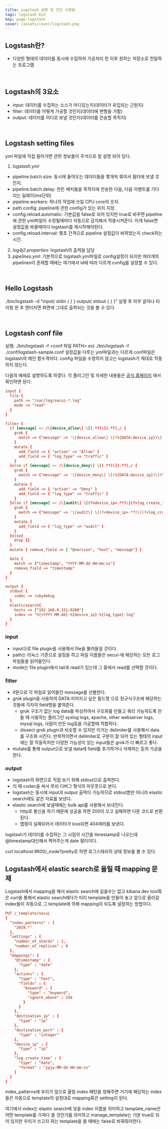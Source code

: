 ```yaml
---
title: Logstash 설명 및 간단 사용법
tags: logstash ELK
key: page-logstash
cover: /assets/cover/logstash.png
---
```


## Logstash란?

* 다양한 형태의 데이터를 동시에 수집하여 가공처리 한 이후 원하는 저장소로 전달하는 프로그램

<br>

## Logstash의 3요소

* input: 데이터를 수집하는 소스가 어디있는지(데이터가 유입되는 근원지)
* filter: 데이터를 어떻게 가공할 것인지(데이터에 변형을 가함)
* output: 데이터를 어디로 보낼 것인지(데이터를 전송할 목적지)

<br>

## Logstash setting files

yml 파일에 직접 들어가면 관련 정보들이 주석으로 잘 설명 되어 있다.

1. *logstash.yml*
  * pipeline.batch.size: 동시에 들어오는 데이터들을 몇개씩 묶어서 필터에 보낼 것인지.
  * pipeline.batch.delay: 만든 배치들을 목적지에 전송한 다음, 다음 이벤트를 기다리는 딜레이(ms단위)
  * pipeline.workers: 하나의 작업에 쓰일 CPU core의 숫자.
  * path.config: pipeline에 관한 config가 있는 위치 지정.
  * config.reload.automatic: 기본값음 false로 되어 있지만 true로 바꾸면 pipeline에 관한 yml파일이 수정될때마다 자동으로 감지해서 적용시켜준다. 이게 false면 설정값을 바꿀때마다 logstash를 재시작해야된다.
  * config.reload.interval: 몇초 간격으로 pipeline 설정값이 바뀌었는지 check하는 시간.
2. *log4j2.properties*: logstash의 출력을 담당
3. *pipelines.yml*: 기본적으로 logstash.yml파일로 config설정이 되지만 여러개의 pipelines이 존재할 때에는 여기에서 id에 따라 다르게 config를 설정할 수 있다.

<br>

## Hello Logstash

./bin/logstash -d "input{ stdin { } } output{ stdout { } }"
실행 후 아무 글자나 타이핑 한 후 엔터치면 화면에 그대로 출력되는 것을 볼 수 있다.

<br>

## Logstash conf file

실행: ./bin/logstash -f <conf 파일 PATH> ex) ./bin/logstash -f ./conf/logstash-sample.conf
설정값을 다루는 yml파일과는 다르게 conf파일은 logstash의 메인 함수격이다.
config 파일을 수정하지 않고는 logstash가 제대로 작동하지 않는다.

다음의 예제로 설명하도록 하겠다.
각 플러그인 및 자세한 내용들은 [공식 홈페이지](https://www.elastic.co/guide/en/logstash/master/index.html) 에서 확인하면 된다.

```conf
input {
  file {
    path => "/var/log/secui-*.log"
    mode => "read"
  }
}

filter {
  if [message] =~ /\[device_allow\] \[(.*?)\](.*?),/ {
    grok {
      match => {"message" => '\[device_allow\] \[(%{DATA:device_ip})\](%{DATA:log_create_time}),(%{DATA:log_end_time}),(?:.*?),(?:.*?),(%{DATA:policy_id}),(?:.*?),(%{DATA:source_ip}),(?:.*?),(%{DATA:source_port}),(%{DATA:destination_ip}),(%{DATA:destination_port}),(%{DATA:service}),'}
    }
    mutate {
      add_field => { "action" => "Allow" }
      add_field => { "log_type" => "traffic" }
    }
  }else if [message] =~ /\[device_deny\] \[(.*?)\](.*?),/ {
    grok {
      match => {"message" => '\[device_deny\] \[(%{DATA:device_ip})\](%{DATA:log_create_time}),(%{DATA:log_end_time}),(?:.*?),(?:.*?),(%{DATA:policy_id}),(?:.*?),(%{DATA:source_ip}),(?:.*?),(%{DATA:source_port}),(%{DATA:destination_ip}),(%{DATA:destination_port}),(%{DATA:service}),'}
    }
    mutate {
      add_field => { "action" => "Deny" }
      add_field => { "log_type" => "traffic" }
    }
  }else if [message] =~ /\[audit\] \[(?<device_ip>.*?)\](?<log_create_time>.*?),(?<device_name>.*?),(?<modify_user>.*?),(?<modefy_user_ip>.*?),(?:.*?),(?:.*?),firewall apply/ {
    grok {
      match => {"message" => '\[audit\] \[(?<device_ip>.*?)\](?<log_create_time>.*?),(?<device_name>.*?),(?<modify_user>.*?),(?<modefy_user_ip>.*?),(?:.*?),(?:.*?),firewall apply'}
    }
    mutate {
      add_field => { "log_type" => "audit" }
    }
  }else{
    drop {}
  }
  mutate { remove_field => [ "@version", "host", "message"] }

  date {
    match => ["timestamp", "YYYY-MM-dd HH:mm:ss"]
    remove_field => "timestamp"
  }
}

output {
  stdout {
    codec => rubydebug
  }
  elasticsearch{
    hosts => ["192.168.0.151:9200"]	
    index => "%{+YYYY.MM.dd}-%{device_ip}-%{log_type}-log"
  }
}
```

### input

* input으로 file plugin을 사용해서 file을 불러들일 것이다.
* path는 리눅스 기준으로 설정을 하고 파일 이름들은 secui-에 해당하는 모든 로그 파일들을 읽어들인다.
* mode는 file plugin에서 tail과 read가 있는데 그 중에서 read를 선택할 것이다.


### filter

* if문으로 각 파일로 읽어들인 message를 선별한다.
* grok plugin을 사용하여 DATA:지어지고 싶은 필드명 으로 정규식구조에 해당하는 것들에 각자의 field명을 붙여준다.
  *  grok
구조가 없는 log data를 파싱하여서 구조화를 만들고 쿼리 가능하도록 만들 때 사용하는 플러그인
syslog logs, apache, other webserver logs, mysql logs, 사람이 만든 log등을 가공할때 적합하다.
  * dissect
grok plugin과 비슷할 수 있지만 이거는 delimiter를 사용해서 data를 구조화 시킨다.
반복적이면서 delimiter로 구분이 잘 되어 있는 형태의 input에는 잘 작동하지만 다양한 가능성이 있는 input들은 grok가 더 빠르고 좋다.
* mutate를 통해 output으로 보낼 data에 field를 추가하거나 삭제하는 등의 가공을 한다.


### output

* logstash의 화면으로 직접 보기 위해 stdout으로 출력한다.
* 이 때 codec을 써서 루비 디버그 형식의 아웃풋으로 본다.
* logstash는 동시에 input과 output 출력이 가능하므로 stdout뿐만 아니라 elastic search에도 같은 자료를 보낸다.
* elastic search에 보낼때에는 bulk api를 사용해서 보내진다.
  * http로 통신을 하기 때문에 성공을 하면 200이 오고 실패하면 다른 코드로 반환된다.
  * 맵핑이 실패되어서 데이터가 loss되면 404에러를 보낸다.

logstash가 데이터를 수집하는 그 시점의 시간을 timestamp로 나오는데 @timestamp대신해서 찍어주는게 date 필터이다.

curl localhost:9600/_node?pretty로 하면 로그스태쉬의 상태 정보를 볼 수 있다.

## Logstash에서 elastic search로 올릴 때 mapping 문제

Logstash에서 mapping을 해서 elastic search에 실을수는 없고 kibana dev tool혹은 curl을 통해서 elastic search에다가 미리 template을 만들어 놓고
앞으로 올라갈 index들이 자동으로 그 template에 의해 mapping이 되도록 설정하는 방법이다.
```conf
PUT /_template/secui
{
  "index_patterns" : [
    "2019.*"
  ],
  "settings" : {
    "number_of_shards" : 1,
    "number_of_replicas" : 0
  },
  "mappings": {
    "@timestamp" : {
      "type" : "date"
    },
    "actions" : {
      "type" : "text",
      "fields" : {
        "keyword" : {
          "type" : "keyword",
          "ignore_above" : 256
        }
      }
    },
    "destination_ip" : {
      "type" : "ip"
    },
    "destination_port" : {
      "type" : "integer"
    },
    "device_ip" : {
      "type" : "ip"
    },
    "log_create_time" : {
      "type" : "date",
      "format" : "yyyy-MM-dd HH:mm:ss"
    }
  }
}
```

index_patterns에 우리가 앞으로 올릴 index 패턴을 정해주면 거기에 해당하는 index들은 자동으로 template의 설정대로 mapping혹은 setting이 된다.


여기에서 index는 elastic search에 넣을 index 이름을 의미하고
template_name은 어떤 template를 가져다 쓸 것인가를 의미하고
manage_template는 기본 true로 되어 있지만 우리가 쓰고자 하는 template을 쓸 때에는 false로 바꿔줘야한다.